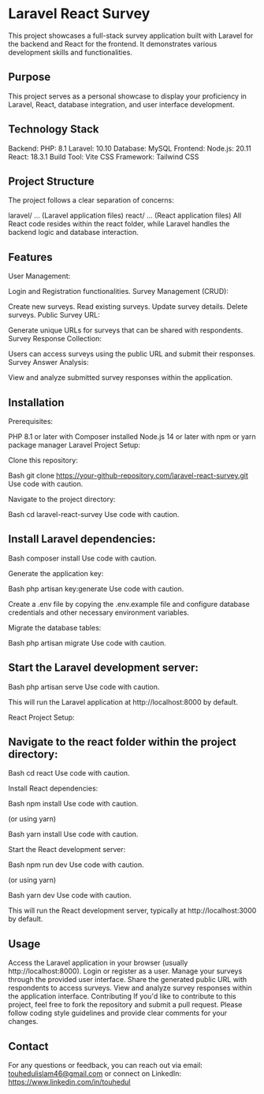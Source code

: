 # Laravel React Survey

This project showcases a full-stack survey application built with Laravel for the backend and React for the frontend. It demonstrates various development skills and functionalities.

## Purpose
This project serves as a personal showcase to display your proficiency in Laravel, React, database integration, and user interface development.

## Technology Stack
Backend:
PHP: 8.1
Laravel: 10.10
Database: MySQL
Frontend:
Node.js: 20.11
React: 18.3.1
Build Tool: Vite
CSS Framework: Tailwind CSS

## Project Structure
The project follows a clear separation of concerns:

laravel/
  ... (Laravel application files)
react/
  ... (React application files)
All React code resides within the react folder, while Laravel handles the backend logic and database interaction.

## Features
User Management:

Login and Registration functionalities.
Survey Management (CRUD):

Create new surveys.
Read existing surveys.
Update survey details.
Delete surveys.
Public Survey URL:

Generate unique URLs for surveys that can be shared with respondents.
Survey Response Collection:

Users can access surveys using the public URL and submit their responses.
Survey Answer Analysis:

View and analyze submitted survey responses within the application.

## Installation
Prerequisites:

PHP 8.1 or later with Composer installed
Node.js 14 or later with npm or yarn package manager
Laravel Project Setup:

Clone this repository:

Bash
git clone https://your-github-repository.com/laravel-react-survey.git
Use code with caution.

Navigate to the project directory:

Bash
cd laravel-react-survey
Use code with caution.

## Install Laravel dependencies:

Bash
composer install
Use code with caution.

Generate the application key:

Bash
php artisan key:generate
Use code with caution.

Create a .env file by copying the .env.example file and configure database credentials and other necessary environment variables.

Migrate the database tables:

Bash
php artisan migrate
Use code with caution.

## Start the Laravel development server:

Bash
php artisan serve
Use code with caution.

This will run the Laravel application at http://localhost:8000 by default.

React Project Setup:

## Navigate to the react folder within the project directory:

Bash
cd react
Use code with caution.

Install React dependencies:

Bash
npm install
Use code with caution.

(or using yarn)

Bash
yarn install
Use code with caution.

Start the React development server:

Bash
npm run dev
Use code with caution.

(or using yarn)

Bash
yarn dev
Use code with caution.

This will run the React development server, typically at http://localhost:3000 by default.

## Usage
Access the Laravel application in your browser (usually http://localhost:8000).
Login or register as a user.
Manage your surveys through the provided user interface.
Share the generated public URL with respondents to access surveys.
View and analyze survey responses within the application interface.
Contributing
If you'd like to contribute to this project, feel free to fork the repository and submit a pull request. Please follow coding style guidelines and provide clear comments for your changes.   

## Contact
For any questions or feedback, you can reach out via email: touhedulislam46@gmail.com or connect on LinkedIn: https://www.linkedin.com/in/touhedul

